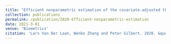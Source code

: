 ```yaml
---
title: "Efficient nonparametric estimation of the covariate-adjusted threshold-responsefunction and thresholds of protection"
collection: publications
permalink: /publication/2020-Efficient-nonparametric-estimation
date: 2021-3-01
venue: 'Biometrics'
citation: 'Lars Van Der Laan, Wenbo Zhang and Peter Gilbert. 2020. &quot; Under review in <i>Biometrics</i>'
---
```


